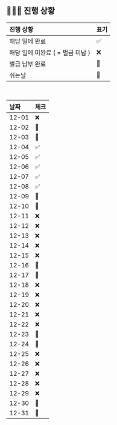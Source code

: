 ## 🧑🏻‍💻 진행 상황

| 진행 상황            | 표기  |
|:-----------------|:----|
| 해당 일에 완료      | ✅   |
| 해당 일에 미완료 ( = 벌금 미납 )    | ❌   |
| 벌급 납부 완료 | 🔺 |
| 쉬는날 | 🥳 |


<br>

| 날짜  | 체크 |
|:------|:----|
| 12-01 | ❌ |
| 12-02 | 🥳 |
| 12-03 | 🥳 |
| 12-04 | ✅ |
| 12-05 | ✅ |
| 12-06 | ✅ |
| 12-07 | ✅ |
| 12-08 | ✅ |
| 12-09 | 🥳 |
| 12-10 | 🥳 |
| 12-11 | ❌ |
| 12-12 | ❌ |
| 12-13 | ❌ |
| 12-14 | ❌ |
| 12-15 | ❌ |
| 12-16 | 🥳 |
| 12-17 | 🥳 |
| 12-18 | ❌ |
| 12-19 | ❌ |
| 12-20 | ❌ |
| 12-21 | ❌ |
| 12-22 | ❌ |
| 12-23 | 🥳 |
| 12-24 | 🥳 |
| 12-25 | ❌ |
| 12-26 | ❌ |
| 12-27 | ❌ |
| 12-28 | ❌ |
| 12-29 | ❌ |
| 12-30 | 🥳 |
| 12-31 | 🥳 |
